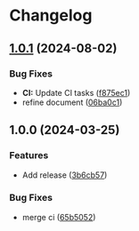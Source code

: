 # Changelog

## [1.0.1](https://github.com/you-n-g/simplegpt.nvim/compare/v1.0.0...v1.0.1) (2024-08-02)


### Bug Fixes

* **CI:** Update CI tasks ([f875ec1](https://github.com/you-n-g/simplegpt.nvim/commit/f875ec14c655b9eed53a4b7d0874fa1cbdf2e7a0))
* refine document ([06ba0c1](https://github.com/you-n-g/simplegpt.nvim/commit/06ba0c1be624a8304ef3842de480f20feb596664))

## 1.0.0 (2024-03-25)


### Features

* Add release ([3b6cb57](https://github.com/you-n-g/simplegpt.nvim/commit/3b6cb5782781292244764bc2bb00602657d1ed5d))


### Bug Fixes

* merge ci ([65b5052](https://github.com/you-n-g/simplegpt.nvim/commit/65b505260d604617c11fd28598a33559d9690ef7))
